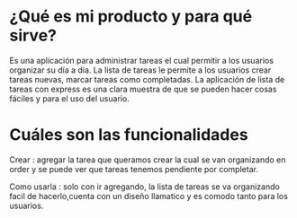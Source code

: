 # ¿Qué es mi producto y para qué sirve?
 Es una aplicación para administrar tareas el cual  permitir a los usuarios organizar su día a día. La lista de tareas le permite a los usuarios crear tareas nuevas, marcar tareas como completadas.
 La aplicación de lista de tareas con express es una clara muestra de que se pueden hacer cosas fáciles y para el uso del usuario.

 # Cuáles son las funcionalidades
Crear : agregar la  tarea que queramos crear la  cual se van organizando en order y se puede ver que tareas  tenemos  pendiente por completar.

Como usarla : solo con ir agregando, la lista de tareas se va organizando facil de hacerlo,cuenta con un diseño llamatico y es comodo tanto para los usuarios.
